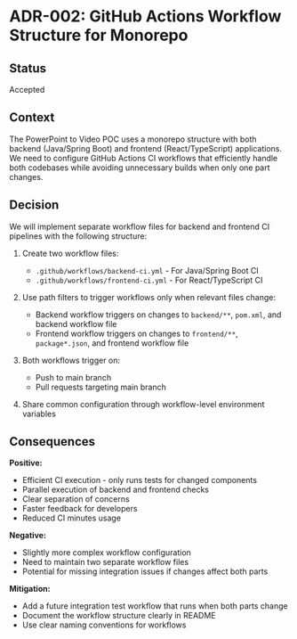 # ADR-002: GitHub Actions Workflow Structure for Monorepo

## Status
Accepted

## Context
The PowerPoint to Video POC uses a monorepo structure with both backend (Java/Spring Boot) and frontend (React/TypeScript) applications. We need to configure GitHub Actions CI workflows that efficiently handle both codebases while avoiding unnecessary builds when only one part changes.

## Decision
We will implement separate workflow files for backend and frontend CI pipelines with the following structure:

1. Create two workflow files:
   - `.github/workflows/backend-ci.yml` - For Java/Spring Boot CI
   - `.github/workflows/frontend-ci.yml` - For React/TypeScript CI

2. Use path filters to trigger workflows only when relevant files change:
   - Backend workflow triggers on changes to `backend/**`, `pom.xml`, and backend workflow file
   - Frontend workflow triggers on changes to `frontend/**`, `package*.json`, and frontend workflow file

3. Both workflows trigger on:
   - Push to main branch
   - Pull requests targeting main branch

4. Share common configuration through workflow-level environment variables

## Consequences
**Positive:**
- Efficient CI execution - only runs tests for changed components
- Parallel execution of backend and frontend checks
- Clear separation of concerns
- Faster feedback for developers
- Reduced CI minutes usage

**Negative:**
- Slightly more complex workflow configuration
- Need to maintain two separate workflow files
- Potential for missing integration issues if changes affect both parts

**Mitigation:**
- Add a future integration test workflow that runs when both parts change
- Document the workflow structure clearly in README
- Use clear naming conventions for workflows